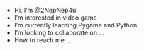 - Hi, I’m @2NepNep4u
- I’m interested in video game
- I’m currently learning Pygame and Python
- I’m looking to collaborate on ...
- How to reach me ...

<!---
2NepNep4u/2NepNep4u is a ✨ special ✨ repository because its `README.md` (this file) appears on your GitHub profile.
You can click the Preview link to take a look at your changes.
--->
